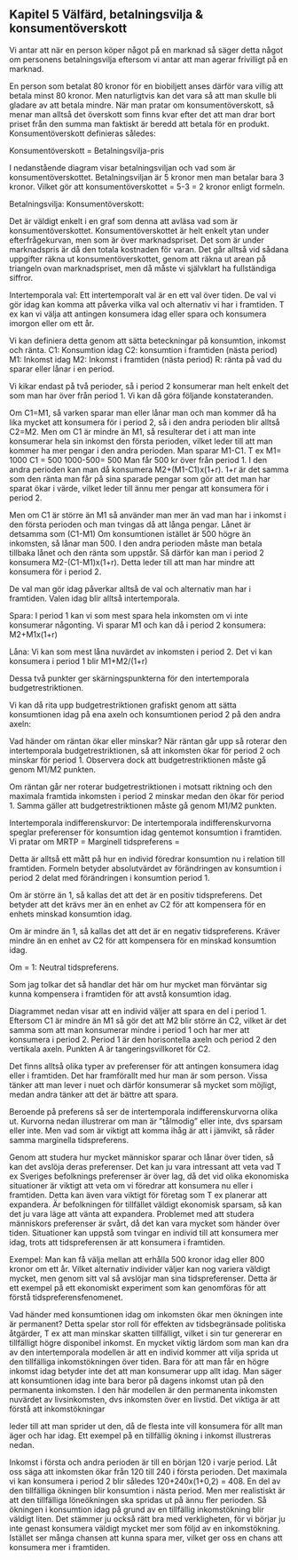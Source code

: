 ## Kapitel 5 Välfärd, betalningsvilja & konsumentöverskott

Vi antar att när en person köper något på en marknad så säger detta något om
personens betalningsvilja eftersom vi antar att man agerar frivilligt på en marknad.

En person som betalat 80 kronor för en biobiljett anses därför vara villig att betala minst
80 kronor. Men naturligtvis kan det vara så att man skulle bli gladare av att betala mindre.
När man pratar om konsumentöverskott, så menar man alltså det överskott som finns
kvar efter det att man drar bort priset från den summa man faktiskt är beredd att betala
för en produkt. Konsumentöverskott definieras således:

Konsumentöverskott = Betalningsvilja-pris

I nedanstående diagram visar betalningsviljan och vad som är konsumentöverskottet.
Betalningsviljan är 5 kronor men man betalar bara 3 kronor. Vilket gör att
konsumentöverskottet = 5-3 = 2 kronor enligt formeln.

Betalningsvilja: Konsumentöverskott:

Det är väldigt enkelt i en graf som denna att avläsa vad som är konsumentöverskottet.
Konsumentöverskottet är helt enkelt ytan under efterfrågekurvan, men som är över
marknadspriset. Det som är under marknadspris är då den totala kostnaden för varan.
Det går alltså vid sådana uppgifter räkna ut konsumentöverskottet, genom att räkna ut
arean på triangeln ovan marknadspriset, men då måste vi självklart ha fullständiga siffror.

Intertemporala val: Ett intertemporalt val är en ett val över tiden. De val vi gör idag kan
komma att påverka vilka val och alternativ vi har i framtiden. T ex kan vi välja att antingen
konsumera idag eller spara och konsumera imorgon eller om ett år.


Vi kan definiera detta genom att sätta beteckningar på konsumtion, inkomst och ränta.
C1: Konsumtion idag
C2: konsumtion i framtiden (nästa period)
M1: Inkomst idag
M2: Inkomst i framtiden (nästa period)
R: ränta på vad du sparar eller lånar i en period.

Vi kikar endast på två perioder, så i period 2 konsumerar man helt enkelt det som man
har över från period 1. Vi kan då göra följande konstateranden.

Om C1=M1, så varken sparar man eller lånar man och man kommer då ha lika mycket att
konsumera för i period 2, så i den andra perioden blir alltså C2=M2.
Men om C1 är mindre än M1, så resulterar det i att man inte konsumerar hela sin inkomst
den första perioden, vilket leder till att man kommer ha mer pengar i den andra
perioden.
Man sparar M1-C1. T ex M1= 1000 C1 = 500 1000-500= 500 Man får 500 kr över från
period 1.
I den andra perioden kan man då konsumera M2+(M1-C1)x(1+r). 1+r är det samma som
den ränta man får på sina sparade pengar som gör att det man har sparat ökar i värde,
vilket leder till ännu mer pengar att konsumera för i period 2.

Men om C1 är större än M1 så använder man mer än vad man har i inkomst i den första
perioden och man tvingas då att långa pengar. Lånet är detsamma som (C1-M1) Om
konsumtionen istället är 500 högre än inkomsten, så lånar man 500. I den andra perioden
måste man betala tillbaka lånet och den ränta som uppstår. Så därför kan man i period 2
konsumera M2-(C1-M1)x(1+r). Detta leder till att man har mindre att konsumera för i
period 2.

De val man gör idag påverkar alltså de val och alternativ man har i framtiden. Valen idag
blir alltså intertemporala.

Spara: I period 1 kan vi som mest spara hela inkomsten om vi inte konsumerar
någonting. Vi sparar M1 och kan då i period 2 konsumera: M2+M1x(1+r)

Låna: Vi kan som mest låna nuvärdet av inkomsten i period 2. Det vi kan konsumera i
period 1 blir M1+M2/(1+r)

Dessa två punkter ger skärningspunkterna för den intertemporala budgetrestriktionen.

Vi kan då rita upp budgetrestriktionen grafiskt genom att sätta konsumtionen idag på
ena axeln och konsumtionen period 2 på den andra axeln:


Vad händer om räntan ökar eller minskar?
När räntan går upp så roterar den intertemporala budgetrestriktionen, så att inkomsten
ökar för period 2 och minskar för period 1. Observera dock att budgetrestriktionen måste
gå genom M1/M2 punkten.

Om räntan går ner roterar budgetrestriktionen i motsatt riktning och den maximala
framtida inkomsten i period 2 minskar medan den ökar för period 1. Samma gäller att
budgetrestriktionen måste gå genom M1/M2 punkten.

Intertemporala indifferenskurvor: De intertemporala indifferenskurvorna speglar
preferenser för konsumtion idag gentemot konsumtion i framtiden. Vi pratar om
MRTP = Marginell tidspreferens =

Detta är alltså ett mått på hur en individ föredrar konsumtion nu i relation till framtiden.
Formeln betyder absolutvärdet av förändringen av konsumtion i period 2 delat med
förändringen i konsumtion period 1.

Om är större än 1, så kallas det att det är en positiv tidspreferens.
Det betyder att det krävs mer än en enhet av C2 för att kompensera för en enhets
minskad konsumtion idag.

Om är mindre än 1, så kallas det att det är en negativ
tidspreferens. Kräver mindre än en enhet av C2 för att kompensera för en minskad
konsumtion idag.

Om = 1: Neutral tidspreferens.

Som jag tolkar det så handlar det här om hur mycket man förväntar sig kunna
kompensera i framtiden för att avstå konsumtion idag.

Diagrammet nedan visar att en individ väljer att spara en del i period 1. Eftersom C1 är
mindre än M1 så gör det att M2 blir större än C2, vilket är det samma som att man
konsumerar mindre i period 1 och har mer att konsumera i period 2. Period 1 är den
horisontella axeln och period 2 den vertikala axeln. Punkten A är
tangeringsvillkoret för C2.


Det finns alltså olika typer av preferenser för att antingen konsumera idag eller i
framtiden. Det har framförallt med hur man är som person. Vissa tänker att man lever i
nuet och därför konsumerar så mycket som möjligt, medan andra tänker att det är bättre
att spara.

Beroende på preferens så ser de intertemporala indifferenskurvorna olika ut. Kurvorna
nedan illustrerar om man är ”tålmodig” eller inte, dvs sparsam eller inte. Men vad som är
viktigt att komma ihåg är att i jämvikt, så råder samma marginella tidspreferens.

Genom att studera hur mycket människor sparar och lånar över tiden, så kan det avslöja
deras preferenser. Det kan ju vara intressant att veta vad T ex Sveriges befolknings
preferenser är över lag, då det vid olika ekonomiska situationer är viktigt att veta om vi
föredrar att konsumera nu eller i framtiden. Detta kan även vara viktigt för företag som T
ex planerar att expandera. Är befolkningen för tillfället väldigt ekonomisk sparsam, så
kan det ju vara läge att vänta att expandera.
Problemet med att studera människors preferenser är svårt, då det kan vara mycket som
händer över tiden. Situationer kan uppstå som tvingar en individ till att konsumera mer
idag, trots att tidspreferensen är att konsumera i framtiden.

Exempel: Man kan få välja mellan att erhålla 500 kronor idag eller 800 kronor om ett år.
Vilket alternativ individer väljer kan nog variera väldigt mycket, men genom sitt val så
avslöjar man sina tidspreferenser. Detta är ett exempel på ett ekonomiskt experiment
som kan genomföras för att förstå tidspreferensfenomenet.

Vad händer med konsumtionen idag om inkomsten ökar men ökningen inte är
permanent?
Detta spelar stor roll för effekten av tidsbegränsade politiska åtgärder, T ex att man
minskar skatten tillfälligt, vilket i sin tur genererar en tillfälligt högre disponibel inkomst.
En mycket viktig lärdom som man kan dra av den intertemporala modellen är att en
individ kommer att vilja sprida ut den tillfälliga inkomstökningen över tiden. Bara för att
man får en högre inkomst idag betyder inte det att man konsumerar upp allt idag. Man
säger att konsumtionen idag inte bara beror på dagens inkomst utan på den
permanenta inkomsten. I den här modellen är den permanenta inkomsten nuvärdet av
livsinkomsten, dvs inkomsten över en livstid. Det viktiga är att förstå att inkomstökningar


leder till att man sprider ut den, då de flesta inte vill konsumera för allt man äger och har
idag.
Ett exempel på en tillfällig ökning i inkomst illustreras nedan.

Inkomst i första och andra perioden är till en början 120 i varje period. Låt oss säga att
inkomsten ökar från 120 till 240 i första perioden. Det maximala vi kan konsumera i
period 2 blir således 120+240x(1+0,2) = 408. En del av den tillfälliga ökningen blir
konsumtion i nästa period. Men mer realistiskt är att den tillfälliga löneökningen ska
spridas ut på ännu fler perioden. Så ökningen i konsumtion idag på grund av en tillfällig
inkomstökning blir väldigt liten. Det stämmer ju också rätt bra med verkligheten, för vi
börjar ju inte genast konsumera väldigt mycket mer som följd av en inkomstökning.
Istället ser många chansen att kunna spara mer, vilket ger oss en chans att konsumera
mer i framtiden.


